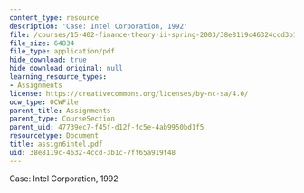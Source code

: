 ```yaml
---
content_type: resource
description: 'Case: Intel Corporation, 1992'
file: /courses/15-402-finance-theory-ii-spring-2003/38e8119c46324ccd3b1c7ff65a919f48_assign6intel.pdf
file_size: 64834
file_type: application/pdf
hide_download: true
hide_download_original: null
learning_resource_types:
- Assignments
license: https://creativecommons.org/licenses/by-nc-sa/4.0/
ocw_type: OCWFile
parent_title: Assignments
parent_type: CourseSection
parent_uid: 47739ec7-f45f-d12f-fc5e-4ab9950bd1f5
resourcetype: Document
title: assign6intel.pdf
uid: 38e8119c-4632-4ccd-3b1c-7ff65a919f48
---
```

Case: Intel Corporation, 1992